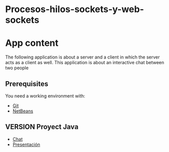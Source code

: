 # Procesos-hilos-sockets-y-web-sockets

# App content

The following application is about a server and a client in which the server acts as a client as well.
This application is about an interactive chat between two people

## Prerequisites

You need a working environment with:

* [Git]( https://git-scm.com/)
* [NetBeans]( https://netbeans.org/)

## VERSION Proyect Java

* [Chat](https://github.com/SergioPA11/Procesos-hilos-sockets-y-web-sockets/tree/main/Hilos_Procesos/ChatMuchoTexto)
* [Presentación](https://github.com/SergioPA11/Procesos-hilos-sockets-y-web-sockets/blob/main/Hilos_Procesos/Procesos%2C%20Hilos%2C%20Sockets%2C%20Websockets.odp)
